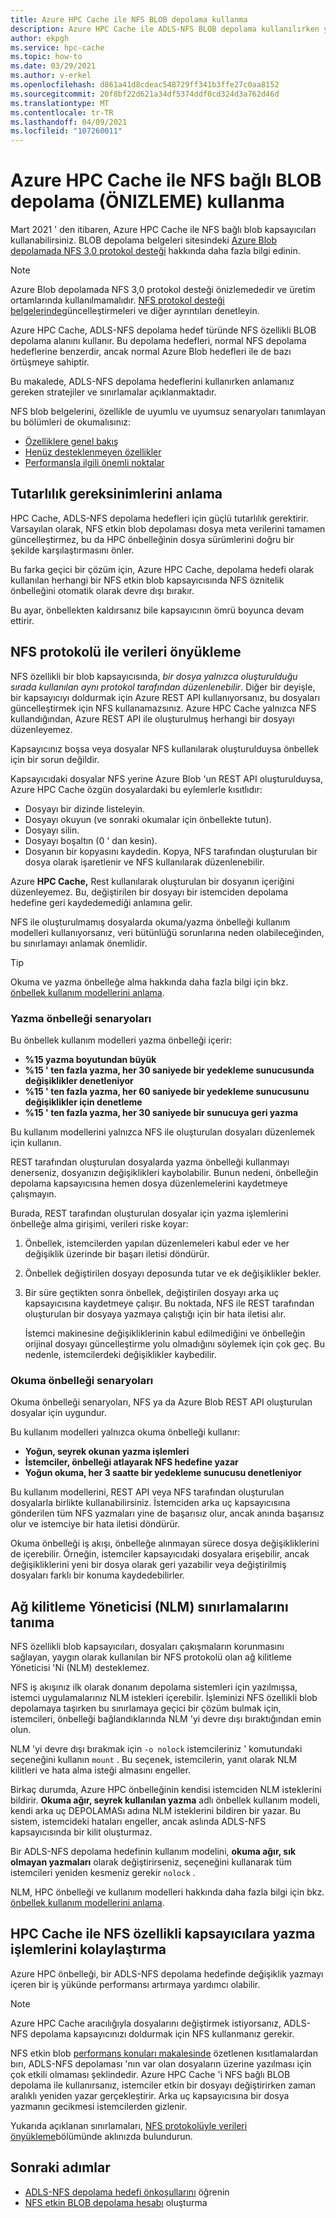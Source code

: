 ```yaml
---
title: Azure HPC Cache ile NFS BLOB depolama kullanma
description: Azure HPC Cache ile ADLS-NFS BLOB depolama kullanılırken yordamları ve sınırlamaları açıklar
author: ekpgh
ms.service: hpc-cache
ms.topic: how-to
ms.date: 03/29/2021
ms.author: v-erkel
ms.openlocfilehash: d861a41d8cdeac548729ff341b3ffe27c0aa8152
ms.sourcegitcommit: 20f8bf22d621a34df5374ddf0cd324d3a762d46d
ms.translationtype: MT
ms.contentlocale: tr-TR
ms.lasthandoff: 04/09/2021
ms.locfileid: "107260011"
---
```

# <a name="use-nfs-mounted-blob-storage-preview-with-azure-hpc-cache"></a>Azure HPC Cache ile NFS bağlı BLOB depolama (ÖNIZLEME) kullanma

Mart 2021 ' den itibaren, Azure HPC Cache ile NFS bağlı blob kapsayıcıları kullanabilirsiniz. BLOB depolama belgeleri sitesindeki [Azure Blob depolamada NFS 3,0 protokol desteği](../storage/blobs/network-file-system-protocol-support.md) hakkında daha fazla bilgi edinin.

> [!NOTE]
> Azure Blob depolamada NFS 3,0 protokol desteği önizlemededir ve üretim ortamlarında kullanılmamalıdır. [NFS protokol desteği belgelerinde](../storage/blobs/network-file-system-protocol-support.md)güncelleştirmeleri ve diğer ayrıntıları denetleyin.

Azure HPC Cache, ADLS-NFS depolama hedef türünde NFS özellikli BLOB depolama alanını kullanır. Bu depolama hedefleri, normal NFS depolama hedeflerine benzerdir, ancak normal Azure Blob hedefleri ile de bazı örtüşmeye sahiptir.

Bu makalede, ADLS-NFS depolama hedeflerini kullanırken anlamanız gereken stratejiler ve sınırlamalar açıklanmaktadır.

NFS blob belgelerini, özellikle de uyumlu ve uyumsuz senaryoları tanımlayan bu bölümleri de okumalısınız:

* [Özelliklere genel bakış](../storage/blobs/network-file-system-protocol-support.md#applications-and-workloads-suited-for-this-feature)
* [Henüz desteklenmeyen özellikler](../storage/blobs/network-file-system-protocol-support.md#azure-storage-features-not-yet-supported)
* [Performansla ilgili önemli noktalar](../storage/blobs/network-file-system-protocol-support-performance.md)

## <a name="understand-consistency-requirements"></a>Tutarlılık gereksinimlerini anlama

HPC Cache, ADLS-NFS depolama hedefleri için güçlü tutarlılık gerektirir. Varsayılan olarak, NFS etkin blob depolaması dosya meta verilerini tamamen güncelleştirmez, bu da HPC önbelleğinin dosya sürümlerini doğru bir şekilde karşılaştırmasını önler.

Bu farka geçici bir çözüm için, Azure HPC Cache, depolama hedefi olarak kullanılan herhangi bir NFS etkin blob kapsayıcısında NFS öznitelik önbelleğini otomatik olarak devre dışı bırakır.

Bu ayar, önbellekten kaldırsanız bile kapsayıcının ömrü boyunca devam ettirir.

## <a name="preload-data-with-nfs-protocol"></a>NFS protokolü ile verileri önyükleme

NFS özellikli bir blob kapsayıcısında, *bir dosya yalnızca oluşturulduğu sırada kullanılan aynı protokol tarafından düzenlenebilir*. Diğer bir deyişle, bir kapsayıcıyı doldurmak için Azure REST API kullanıyorsanız, bu dosyaları güncelleştirmek için NFS kullanamazsınız. Azure HPC Cache yalnızca NFS kullandığından, Azure REST API ile oluşturulmuş herhangi bir dosyayı düzenleyemez.

Kapsayıcınız boşsa veya dosyalar NFS kullanılarak oluşturulduysa önbellek için bir sorun değildir.

Kapsayıcıdaki dosyalar NFS yerine Azure Blob 'un REST API oluşturulduysa, Azure HPC Cache özgün dosyalardaki bu eylemlerle kısıtlıdır:

* Dosyayı bir dizinde listeleyin.
* Dosyayı okuyun (ve sonraki okumalar için önbellekte tutun).
* Dosyayı silin.
* Dosyayı boşaltın (0 ' dan kesin).
* Dosyanın bir kopyasını kaydedin. Kopya, NFS tarafından oluşturulan bir dosya olarak işaretlenir ve NFS kullanılarak düzenlenebilir.

Azure **HPC Cache,** Rest kullanılarak oluşturulan bir dosyanın içeriğini düzenleyemez. Bu, değiştirilen bir dosyayı bir istemciden depolama hedefine geri kaydedemediği anlamına gelir.

NFS ile oluşturulmamış dosyalarda okuma/yazma önbelleği kullanım modelleri kullanıyorsanız, veri bütünlüğü sorunlarına neden olabileceğinden, bu sınırlamayı anlamak önemlidir.

> [!TIP]
> Okuma ve yazma önbelleğe alma hakkında daha fazla bilgi için bkz. [önbellek kullanım modellerini anlama](cache-usage-models.md).

### <a name="write-caching-scenarios"></a>Yazma önbelleği senaryoları

Bu önbellek kullanım modelleri yazma önbelleği içerir:

* **%15 yazma boyutundan büyük**
* **%15 ' ten fazla yazma, her 30 saniyede bir yedekleme sunucusunda değişiklikler denetleniyor**
* **%15 ' ten fazla yazma, her 60 saniyede bir yedekleme sunucusunu değişiklikler için denetleme**
* **%15 ' ten fazla yazma, her 30 saniyede bir sunucuya geri yazma**

Bu kullanım modellerini yalnızca NFS ile oluşturulan dosyaları düzenlemek için kullanın.

REST tarafından oluşturulan dosyalarda yazma önbelleği kullanmayı denerseniz, dosyanızın değişiklikleri kaybolabilir. Bunun nedeni, önbelleğin depolama kapsayıcısına hemen dosya düzenlemelerini kaydetmeye çalışmayın.

Burada, REST tarafından oluşturulan dosyalar için yazma işlemlerini önbelleğe alma girişimi, verileri riske koyar:

1. Önbellek, istemcilerden yapılan düzenlemeleri kabul eder ve her değişiklik üzerinde bir başarı iletisi döndürür.
1. Önbellek değiştirilen dosyayı deposunda tutar ve ek değişiklikler bekler.
1. Bir süre geçtikten sonra önbellek, değiştirilen dosyayı arka uç kapsayıcısına kaydetmeye çalışır. Bu noktada, NFS ile REST tarafından oluşturulan bir dosyaya yazmaya çalıştığı için bir hata iletisi alır.

   İstemci makinesine değişikliklerinin kabul edilmediğini ve önbelleğin orijinal dosyayı güncelleştirme yolu olmadığını söylemek için çok geç. Bu nedenle, istemcilerdeki değişiklikler kaybedilir.

### <a name="read-caching-scenarios"></a>Okuma önbelleği senaryoları

Okuma önbelleği senaryoları, NFS ya da Azure Blob REST API oluşturulan dosyalar için uygundur.

Bu kullanım modelleri yalnızca okuma önbelleği kullanır:

* **Yoğun, seyrek okunan yazma işlemleri**
* **İstemciler, önbelleği atlayarak NFS hedefine yazar**
* **Yoğun okuma, her 3 saatte bir yedekleme sunucusu denetleniyor**

Bu kullanım modellerini, REST API veya NFS tarafından oluşturulan dosyalarla birlikte kullanabilirsiniz. İstemciden arka uç kapsayıcısına gönderilen tüm NFS yazmaları yine de başarısız olur, ancak anında başarısız olur ve istemciye bir hata iletisi döndürür.

Okuma önbelleği iş akışı, önbelleğe alınmayan sürece dosya değişikliklerini de içerebilir. Örneğin, istemciler kapsayıcıdaki dosyalara erişebilir, ancak değişikliklerini yeni bir dosya olarak geri yazabilir veya değiştirilmiş dosyaları farklı bir konuma kaydedebilirler.

## <a name="recognize-network-lock-manager-nlm-limitations"></a>Ağ kilitleme Yöneticisi (NLM) sınırlamalarını tanıma

NFS özellikli blob kapsayıcıları, dosyaları çakışmaların korunmasını sağlayan, yaygın olarak kullanılan bir NFS protokolü olan ağ kilitleme Yöneticisi 'Ni (NLM) desteklemez.

NFS iş akışınız ilk olarak donanım depolama sistemleri için yazılmışsa, istemci uygulamalarınız NLM istekleri içerebilir. İşleminizi NFS özellikli blob depolamaya taşırken bu sınırlamaya geçici bir çözüm bulmak için, istemcileri, önbelleği bağlandıklarında NLM 'yi devre dışı bıraktığından emin olun.

NLM 'yi devre dışı bırakmak için ``-o nolock`` istemcileriniz ' komutundaki seçeneğini kullanın ``mount`` . Bu seçenek, istemcilerin, yanıt olarak NLM kilitleri ve hata alma isteği almasını engeller.

Birkaç durumda, Azure HPC önbelleğinin kendisi istemciden NLM isteklerini bildirir. **Okuma ağır, seyrek kullanılan yazma** adlı önbellek kullanım modeli, kendi arka uç DEPOLAMASı adına NLM isteklerini bildiren bir yazar. Bu sistem, istemcideki hataları engeller, ancak aslında ADLS-NFS kapsayıcısında bir kilit oluşturmaz.

Bir ADLS-NFS depolama hedefinin kullanım modelini, **okuma ağır, sık olmayan yazmaları** olarak değiştirirseniz, seçeneğini kullanarak tüm istemcileri yeniden kesmeniz gerekir ``nolock`` .

NLM, HPC önbelleği ve kullanım modelleri hakkında daha fazla bilgi için bkz. [önbellek kullanım modellerini anlama](cache-usage-models.md#know-when-to-remount-clients-for-nlm).

## <a name="streamline-writes-to-nfs-enabled-containers-with-hpc-cache"></a>HPC Cache ile NFS özellikli kapsayıcılara yazma işlemlerini kolaylaştırma

Azure HPC önbelleği, bir ADLS-NFS depolama hedefinde değişiklik yazmayı içeren bir iş yükünde performansı artırmaya yardımcı olabilir.

> [!NOTE]
> Azure HPC Cache aracılığıyla dosyalarını değiştirmek istiyorsanız, ADLS-NFS depolama kapsayıcınızı doldurmak için NFS kullanmanız gerekir.

NFS etkin blob [performans konuları makalesinde](../storage/blobs/network-file-system-protocol-support-performance.md) özetlenen kısıtlamalardan bırı, ADLS-NFS depolaması 'nın var olan dosyaların üzerine yazılması için çok etkili olmaması şeklindedir. Azure HPC Cache 'i NFS bağlı BLOB depolama ile kullanırsanız, istemciler etkin bir dosyayı değiştirirken zaman aralıklı yeniden yazar gerçekleştirir. Arka uç kapsayıcısına bir dosya yazmanın gecikmesi istemcilerden gizlenir.

Yukarıda açıklanan sınırlamaları, [NFS protokolüyle verileri önyükleme](#preload-data-with-nfs-protocol)bölümünde aklınızda bulundurun.

## <a name="next-steps"></a>Sonraki adımlar

* [ADLS-NFS depolama hedefi önkoşullarını](hpc-cache-prerequisites.md#nfs-mounted-blob-adls-nfs-storage-requirements-preview) öğrenin
* [NFS etkin BLOB depolama hesabı](../storage/blobs/network-file-system-protocol-support-how-to.md) oluşturma
